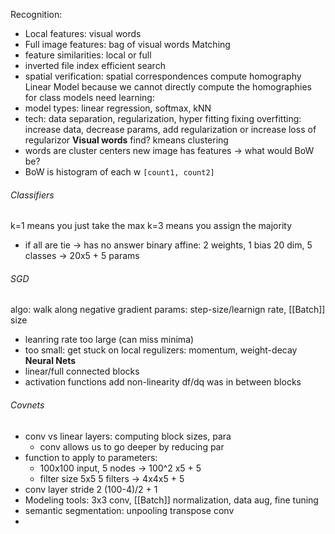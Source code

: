 Recognition:
* Local features: visual words
* Full image features: bag of visual words
Matching
* feature similarities: local or full
* inverted file index efficient search
* spatial verification: spatial correspondences compute homography
Linear Model because we cannot directly compute the homographies for class models need learning:
* model types: linear regression, softmax, kNN
* tech: data separation, regularization, hyper fitting
fixing overfitting: increase data, decrease params, add regularization or increase loss of regularizor
**Visual words** 
find? kmeans clustering
* words are cluster centers
new image has features -> what would BoW be?
* BoW is histogram of each w `[count1, count2]`
###### Classifiers
k=1 means you just take the max
k=3 means you assign the majority
* if all are tie -> has no answer
binary affine: 2 weights, 1 bias
20 dim, 5 classes -> 20x5 + 5 params
###### SGD
algo: walk along negative gradient
params: step-size/learnign rate, [[Batch]] size
* leanring rate too large (can miss minima)
* too small: get stuck on local
regulizers: momentum, weight-decay
**Neural Nets**
* linear/full connected blocks
* activation functions add non-linearity
df/dq was in between blocks
###### Covnets
* conv vs linear layers: computing block sizes, para
	* conv allows us to go deeper by reducing par
* function to apply to parameters:
	* 100x100 input, 5 nodes -> 100^2 x5 + 5
	* filter size 5x5 5 filters -> 4x4x5 + 5 
* conv layer stride 2 (100-4)/2 + 1
* Modeling tools: 3x3 conv, [[Batch]] normalization, data aug, fine tuning
* semantic segmentation: unpooling transpose conv
* 

